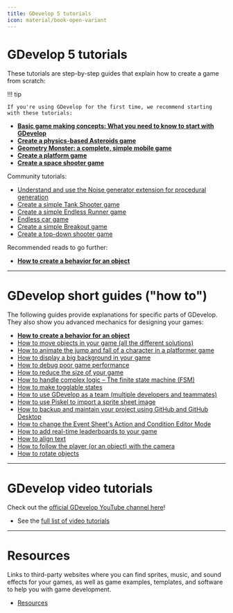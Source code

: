 ```yaml
---
title: GDevelop 5 tutorials
icon: material/book-open-variant
---
```


# GDevelop 5 tutorials

These tutorials are step-by-step guides that explain how to create a game from scratch:

!!! tip

    If you're using GDevelop for the first time, we recommend starting with these tutorials:

- **[Basic game making concepts: What you need to know to start with GDevelop](/gdevelop5/tutorials/basic-game-making-concepts)**
- **[Create a physics-based Asteroids game](/gdevelop5/tutorials/asteroids)**
- **[Geometry Monster: a complete, simple mobile game](/gdevelop5/tutorials/geometry-monster)**
- **[Create a platform game](/gdevelop5/tutorials/platformer)**
- **[Create a space shooter game](/gdevelop5/tutorials/space-shooter)**

Community tutorials:

- [Understand and use the Noise generator extension for procedural generation](/gdevelop5/tutorials/procedural-generation)
- [Create a simple Tank Shooter game](/gdevelop5/tutorials/tank-shooter)
- [Create a simple Endless Runner game](/gdevelop5/tutorials/endless-runner)
- [Endless car game](/gdevelop5/tutorials/roadrider)
- [Create a simple Breakout game](/gdevelop5/tutorials/breakout)
- [Create a top-down shooter game](/gdevelop5/tutorials/topdown-shooter)

Recommended reads to go further:

- **[How to create a behavior for an object](/gdevelop5/tutorials/how-to-make-behavior)**

---

# GDevelop short guides ("how to")

The following guides provide explanations for specific parts of GDevelop. They also show you advanced mechanics for designing your games:

- **[How to create a behavior for an object](/gdevelop5/tutorials/how-to-make-behavior)**
- [How to move objects in your game (all the different solutions)](/gdevelop5/tutorials/how-to-move-objects)
- [How to animate the jump and fall of a character in a platformer game](/gdevelop5/tutorials/how-to-animate-jump-fall-platformer)
- [How to display a big background in your game](/gdevelop5/tutorials/how-to-display-big-background)
- [How to debug poor game performance](/gdevelop5/tutorials/how-to-debug-poor-performance)
- [How to reduce the size of your game](/gdevelop5/tutorials/reduce-size-game)
- [How to handle complex logic – The finite state machine (FSM)](/gdevelop5/tutorials/finite_state_machine)
- [How to make togglable states](/gdevelop5/tutorials/how-to-make-togglable-states-with-variables)
- [How to use GDevelop as a team (multiple developers and teammates)](/gdevelop5/tutorials/how-to-use-gdevelop-as-a-team)
- [How to use Piskel to import a sprite sheet image](/gdevelop5/tutorials/piskel-sprite-sheets)
- [How to backup and maintain your project using GitHub and GitHub Desktop](/gdevelop5/tutorials/using-github-desktop)
- [How to change the Event Sheet's Action and Condition Editor Mode](/gdevelop5/tutorials/change-event-editor-mode)
- [How to add real-time leaderboards to your game](/gdevelop5/tutorials/leaderboards)
- [How to align text](/gdevelop5/tutorials/aligning-text)
- [How to follow the player (or an object) with the camera](/gdevelop5/tutorials/follow-player-with-camera)
- [How to rotate objects](/gdevelop5/tutorials/how-to-rotate-objects)

---

# GDevelop video tutorials

Check out the [official GDevelop YouTube channel here](https://www.youtube.com/channel/UCmoHIfIerKCZkOOt6zr9inw)!

- See the [full list of video tutorials](/gdevelop5/tutorials/videos)

---

# Resources

Links to third-party websites where you can find sprites, music, and sound effects for your games, as well as game examples, templates, and software to help you with game development.

- [Resources](/gdevelop5/tutorials/resources)
